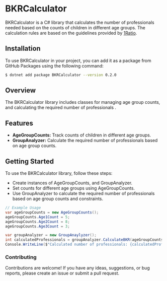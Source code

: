 # BKRCalculator

BKRCalculator is a C# library that calculates the number of professionals needed based on the counts of children in different age groups. The calculation rules are based on the guidelines provided by [1Ratio](https://www.1ratio.nl/bkr/#/rekenregels/3).

## Installation

To use BKRCalculator in your project, you can add it as a package from GitHub Packages using the following command:

```bash
$ dotnet add package BKRCalculator --version 0.2.0
```

## Overview

The BKRCalculator library includes classes for managing age group counts, and calculating the required number of professionals .

## Features

- **AgeGroupCounts:** Track counts of children in different age groups.
- **GroupAnalyzer:** Calculate the required number of professionals based on age group counts.

## Getting Started
To use the BKRCalculator library, follow these steps:
- Create instances of AgeGroupCounts, and GroupAnalyzer.
- Set counts for different age groups using AgeGroupCounts.
- Use GroupAnalyzer to calculate the required number of professionals based on age group counts and constraints.

```csharp
// Example Usage
var ageGroupCounts = new AgeGroupCounts();
ageGroupCounts.Age1Count = 5;
ageGroupCounts.Age2Count = 8;
ageGroupCounts.Age3Count = 3;

var groupAnalyzer = new GroupAnaylyzer();
int calculatedProfessionals = groupAnalyzer.CalculateBKR(ageGroupCounts);
Console.WriteLine($"Calculated number of professionals: {calculatedProfessionals}");
```

### Contributing
Contributions are welcome! If you have any ideas, suggestions, or bug reports, please create an issue or submit a pull request.
